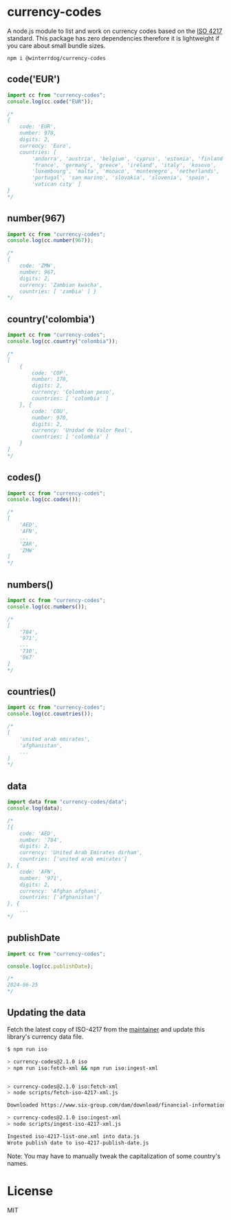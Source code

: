 # currency-codes

A node.js module to list and work on currency codes based on the [ISO 4217](http://en.wikipedia.org/wiki/ISO_4217) standard. This package has zero dependencies therefore it is lightweight if you care about small bundle sizes.

    npm i @winterrdog/currency-codes

## code('EUR')

```js
import cc from "currency-codes";
console.log(cc.code("EUR"));

/*
{
	code: 'EUR',
	number: 978,
	digits: 2,
	currency: 'Euro',
	countries: [
		'andorra', 'austria', 'belgium', 'cyprus', 'estonia', 'finland',
		'france', 'germany', 'greece', 'ireland', 'italy', 'kosovo',
		'luxembourg', 'malta', 'monaco', 'montenegro', 'netherlands',
		'portugal', 'san marino', 'slovakia', 'slovenia', 'spain',
		'vatican city' ]
}
*/
```

## number(967)

```js
import cc from "currency-codes";
console.log(cc.number(967));

/*
{
	code: 'ZMW',
	number: 967,
	digits: 2,
	currency: 'Zambian kwacha',
	countries: [ 'zambia' ] }
*/
```

## country('colombia')

```js
import cc from "currency-codes";
console.log(cc.country("colombia"));

/*
[
	{
		code: 'COP',
		number: 170,
		digits: 2,
		currency: 'Colombian peso',
		countries: [ 'colombia' ]
	}, {
		code: 'COU',
		number: 970,
		digits: 2,
		currency: 'Unidad de Valor Real',
		countries: [ 'colombia' ]
	}
]
*/
```

## codes()

```js
import cc from "currency-codes";
console.log(cc.codes());

/*
[
	'AED',
	'AFN',
	...
	'ZAR',
	'ZMW'
]
*/
```

## numbers()

```js
import cc from "currency-codes";
console.log(cc.numbers());

/*
[
	'784',
	'971',
	...
	'710',
	'967'
]
*/
```

## countries()

```js
import cc from "currency-codes";
console.log(cc.countries());

/*
[
	'united arab emirates',
	'afghanistan',
	...
]
*/
```

## data

```js
import data from "currency-codes/data";
console.log(data);

/*
[{
	code: 'AED',
	number: '784',
	digits: 2,
	currency: 'United Arab Emirates dirham',
	countries: ['united arab emirates']
}, {
	code: 'AFN',
	number: '971',
	digits: 2,
	currency: 'Afghan afghani',
	countries: ['afghanistan']
}, {
	...
*/
```

## publishDate

```js
import cc from "currency-codes";

console.log(cc.publishDate);

/*
2024-06-25
*/
```

## Updating the data

Fetch the latest copy of ISO-4217 from the [maintainer](https://www.iso.org/iso-4217-currency-codes.html) and update this library's currency data file.

```bash
$ npm run iso

> currency-codes@2.1.0 iso
> npm run iso:fetch-xml && npm run iso:ingest-xml


> currency-codes@2.1.0 iso:fetch-xml
> node scripts/fetch-iso-4217-xml.js

Downloaded https://www.six-group.com/dam/download/financial-information/data-center/iso-currrency/lists/list-one.xml to iso-4217-list-one.xml

> currency-codes@2.1.0 iso:ingest-xml
> node scripts/ingest-iso-4217-xml.js

Ingested iso-4217-list-one.xml into data.js
Wrote publish date to iso-4217-publish-date.js
```

Note: You may have to manually tweak the capitalization of some country's names.

# License

MIT
